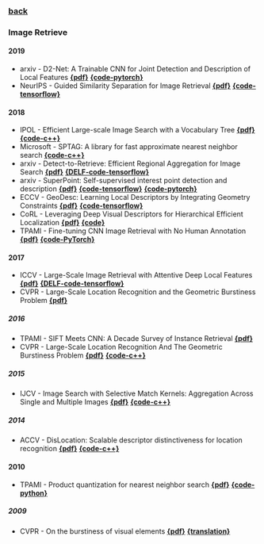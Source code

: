 ### [back](README.md)

### Image Retrieve
#### 2019
- arxiv - D2-Net: A Trainable CNN for Joint Detection and Description of Local Features [**{pdf}**](https://arxiv.org/abs/1905.03561v1) [**{code-pytorch}**](https://github.com/mihaidusmanu/d2-net)
- NeurIPS - Guided Similarity Separation for Image Retrieval [**{pdf}**](http://www.cs.toronto.edu/~mvolkovs/NIPS2019_GSS.pdf)  [**{code-tensorflow}**](https://github.com/layer6ai-labs/GSS)

#### 2018
- IPOL - Efficient Large-scale Image Search with a Vocabulary Tree  [**{pdf}**](http://www.ipol.im/pub/art/2018/199/article.pdf)  [**{code-c++}**](https://github.com/fragofer/voctree)
- Microsoft - SPTAG: A library for fast approximate nearest neighbor search [**{code-c++}**](https://github.com/microsoft/SPTAG)
- arxiv - Detect-to-Retrieve: Efficient Regional Aggregation for Image Search [**{pdf}**](https://arxiv.org/abs/1812.01584) [**{DELF-code-tensorflow}**](https://github.com/tensorflow/models/tree/master/research/delf)
- arxiv - SuperPoint: Self-supervised interest point detection and description [**{pdf}**](https://arxiv.org/pdf/1712.07629.pdf) [**{code-tensorflow}**](https://github.com/rpautrat/SuperPoint) [**{code-pytorch}**](https://github.com/MagicLeapResearch/SuperPointPretrainedNetwork)
- ECCV - GeoDesc: Learning Local Descriptors by Integrating Geometry Constraints [**{pdf}**](https://arxiv.org/abs/1807.06294) [**{code-tensorflow}**](https://github.com/lzx551402/geodesc)
- CoRL - Leveraging Deep Visual Descriptors for Hierarchical Efficient Localization [**{pdf}**](http://proceedings.mlr.press/v87/sarlin18a/sarlin18a.pdf) [**{code}**](https://github.com/ethz-asl/hierarchical_loc)
- TPAMI - Fine-tuning CNN Image Retrieval with No Human Annotation [**{pdf}**](https://arxiv.org/pdf/1711.02512.pdf)  [**{code-PyTorch}**](https://github.com/filipradenovic/cnnimageretrieval-pytorch)

#### 2017
- ICCV - Large-Scale Image Retrieval with Attentive Deep Local Features [**{pdf}**](http://openaccess.thecvf.com/content_ICCV_2017/papers/Noh_Large-Scale_Image_Retrieval_ICCV_2017_paper.pdf) [**{DELF-code-tensorflow}**](https://github.com/tensorflow/models/tree/master/research/delf)
- CVPR - Large-Scale Location Recognition and the Geometric Burstiness Problem [**{pdf}**](http://openaccess.thecvf.com/content_cvpr_2016/papers/Sattler_Large-Scale_Location_Recognition_CVPR_2016_paper.pdf)

##### 2016
- TPAMI - SIFT Meets CNN: A Decade Survey of Instance Retrieval [**{pdf}**](https://arxiv.org/pdf/1608.01807.pdf)
- CVPR - Large-Scale Location Recognition And The Geometric Burstiness Problem [**{pdf}**](http://openaccess.thecvf.com/content_cvpr_2016/papers/Sattler_Large-Scale_Location_Recognition_CVPR_2016_paper.pdf) [**{code-c++}**](https://github.com/tsattler/geometric_burstiness)

##### 2015
- IJCV - Image Search with Selective Match Kernels: Aggregation Across Single and Multiple Images [**{pdf}**](https://hal.inria.fr/hal-01131898/document) [**{code-c++}**](https://github.com/tsattler/geometric_burstiness)

##### 2014
- ACCV - DisLocation: Scalable descriptor distinctiveness for location recognition [**{pdf}**](https://www.robots.ox.ac.uk/~vgg/publications/2014/arandjelovic14a/arandjelovic14a.pdf) [**{code-c++}**](https://github.com/tsattler/geometric_burstiness)

#### 2010
- TPAMI - Product quantization for nearest neighbor search [**{pdf}**](https://lear.inrialpes.fr/pubs/2011/JDS11/jegou_searching_with_quantization.pdf) [**{code-python}**](https://github.com/matsui528/nanopq)

##### 2009
- CVPR - On the burstiness of visual elements [**{pdf}**](https://hal.inria.fr/inria-00394211v2/document) [**{translation}**](https://blog.csdn.net/liu2012huan/article/details/53301945)
